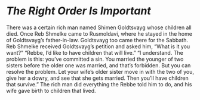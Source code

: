 # ***The Right Order Is Important***



There was a certain rich man named Shimen Goldtsvayg whose children all died. Once Reb Shmelke came to Rusmoldavi, where he stayed in the home of Goldtsvayg’s father-in-law. Goldtsvayg too came there for the Sabbath. Reb Shmelke received Goldtsvayg’s petition and asked him, “What is it you want?” “Rebbe, I’d like to have children that will live.” “I understand. The problem is this: you’ve committed a sin. You married the younger of two sisters before the older one was married, and that’s forbidden. But you can resolve the problem. Let your wife’s older sister move in with the two of you, give her a dowry, and see that she gets married. Then you’ll have children that survive.” The rich man did everything the Rebbe told him to do, and his wife gave birth to children that lived.